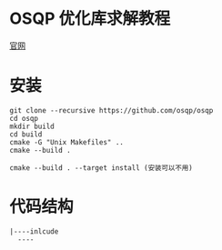 # OSQP 优化库求解教程

[官网](https://osqp.org/docs/get_started/sources.html)

# 安装

```
git clone --recursive https://github.com/osqp/osqp
cd osqp
mkdir build
cd build
cmake -G "Unix Makefiles" ..
cmake --build .

cmake --build . --target install (安装可以不用)
```

# 代码结构

```
|----inlcude 
  ----

```